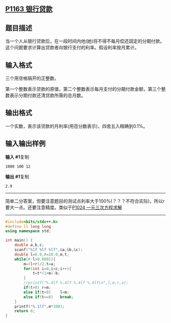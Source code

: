 ## [P1163 银行贷款](https://www.luogu.com.cn/problem/P1163)

## 题目描述

当一个人从银行贷款后，在一段时间内他(她)将不得不每月偿还固定的分期付款。这个问题要求计算出贷款者向银行支付的利率。假设利率按月累计。

## 输入格式

三个用空格隔开的正整数。

第一个整数表示贷款的原值，第二个整数表示每月支付的分期付款金额，第三个整数表示分期付款还清贷款所需的总月数。

## 输出格式

一个实数，表示该贷款的月利率(用百分数表示)，四舍五入精确到0.1%。

## 输入输出样例

**输入 #1**复制

```
1000 100 12
```

**输出 #1**复制

```
2.9
```



***

简单二分答案，但要注意题目的测试点利率大于100%(？？？不符合实际)，所以r要大一点。还要注意精度。类似于[P1024 一元三次方程求解](https://www.luogu.com.cn/problem/P1024)

***



```c++
#include<bits/stdc++.h>
#define ll long long
using namespace std;

int main() {
	double a,b,c;
	scanf("%lf %lf %lf",&a,&b,&c);
	double l=0.0,r=10.0,m,t;
	while(r-l>0.0001){
		m=(l+r)/2,t=a;
		for(int i=0;i<c;i++){
			t=t*(1+m)-b;
		}
		//printf("%.4lf %.4lf %.4lf %.4lf\n",l,m,r,a);
		if(t>0)	r=m;
		else if(t<0)	l=m;
		else if(t==0)	break;
	}
	printf("%.1lf",m*100);
	return 0;
}
```

